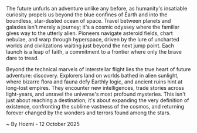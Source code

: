 
The future unfurls an adventure unlike any before, as humanity's insatiable curiosity propels us beyond the blue confines of Earth and into the boundless, star-dusted ocean of space. Travel between planets and galaxies isn't merely a journey; it's a cosmic odyssey where the familiar gives way to the utterly alien. Pioneers navigate asteroid fields, chart nebulae, and warp through hyperspace, driven by the lure of uncharted worlds and civilizations waiting just beyond the next jump point. Each launch is a leap of faith, a commitment to a frontier where only the brave dare to tread.

Beyond the technical marvels of interstellar flight lies the true heart of future adventure: discovery. Explorers land on worlds bathed in alien sunlight, where bizarre flora and fauna defy Earthly logic, and ancient ruins hint at long-lost empires. They encounter new intelligences, trade stories across light-years, and unravel the universe's most profound mysteries. This isn't just about reaching a destination; it's about expanding the very definition of existence, confronting the sublime vastness of the cosmos, and returning forever changed by the wonders and terrors found among the stars.

~ By Hozmi - 12 October 2025
